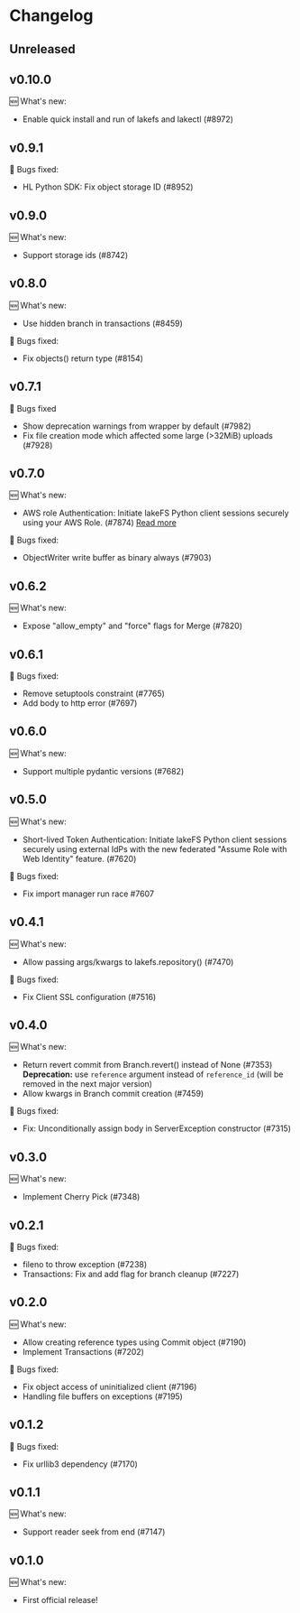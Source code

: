 # Changelog

## Unreleased

## v0.10.0

:new: What's new:

- Enable quick install and run of lakefs and lakectl (#8972)

## v0.9.1

:bug: Bugs fixed:

- HL Python SDK: Fix object storage ID (#8952)

## v0.9.0

:new: What's new:

- Support storage ids (#8742)

## v0.8.0

:new: What's new:

- Use hidden branch in transactions (#8459)

:bug: Bugs fixed:

- Fix objects() return type (#8154)

## v0.7.1

:bug: Bugs fixed

- Show deprecation warnings from wrapper by default (#7982)
- Fix file creation mode which affected some large (>32MiB) uploads (#7928)

## v0.7.0
:new: What's new:

- AWS role Authentication: Initiate lakeFS Python client sessions securely using your AWS Role. (#7874)  [Read more](https://docs.lakefs.io/reference/security/external-principals-aws.html#login-with-python)
 
:bug: Bugs fixed:

- ObjectWriter write buffer as binary always (#7903)

## v0.6.2

:new: What's new:

- Expose "allow_empty" and "force" flags for Merge (#7820)

## v0.6.1

:bug: Bugs fixed:

- Remove setuptools constraint (#7765)
- Add body to http error (#7697)

## v0.6.0

:new: What's new:

- Support multiple pydantic versions (#7682)

## v0.5.0

:new: What's new:

- Short-lived Token Authentication: Initiate lakeFS Python client sessions securely using external IdPs with the new federated "Assume Role with Web Identity" feature. (#7620)

:bug: Bugs fixed:

- Fix import manager run race #7607

## v0.4.1

:new: What's new:

- Allow passing args/kwargs to lakefs.repository() (#7470)

:bug: Bugs fixed:

- Fix Client SSL configuration (#7516)

## v0.4.0

:new: What's new:

- Return revert commit from Branch.revert() instead of None (#7353)
  **Deprecation:** use `reference` argument instead of `reference_id` (will be removed in the next major version)
- Allow kwargs in Branch commit creation (#7459)

:bug: Bugs fixed:

- Fix: Unconditionally assign body in ServerException constructor (#7315)

## v0.3.0

:new: What's new:

- Implement Cherry Pick (#7348)

## v0.2.1

:bug: Bugs fixed:

- fileno to throw exception (#7238)
- Transactions: Fix and add flag for branch cleanup (#7227)

## v0.2.0

:new: What's new:

- Allow creating reference types using Commit object (#7190)
- Implement Transactions (#7202)

:bug: Bugs fixed:

- Fix object access of uninitialized client (#7196)
- Handling file buffers on exceptions (#7195)

## v0.1.2

:bug: Bugs fixed:

- Fix urllib3 dependency (#7170)

## v0.1.1

:new: What's new:

- Support reader seek from end (#7147)

## v0.1.0

:new: What's new:

- First official release!
